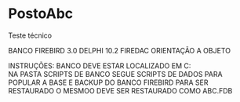 # PostoAbc
Teste técnico

BANCO FIREBIRD 3.0
DELPHI 10.2
FIREDAC
ORIENTAÇÃO A OBJETO

INSTRUÇÕES:
BANCO DEVE ESTAR LOCALIZADO EM C:\
NA PASTA SCRIPTS DE BANCO SEGUE SCRIPTS DE DADOS PARA POPULAR A BASE E BACKUP DO BANCO FIREBIRD PARA SER RESTAURADO
O MESMOO DEVE SER RESTAURADO COMO ABC.FDB

